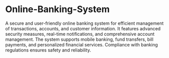 # Online-Banking-System
A secure and user-friendly online banking system for efficient management of transactions, accounts, and customer information. It features advanced security measures, real-time notifications, and comprehensive account management. The system supports mobile banking, fund transfers, bill payments, and personalized financial services. Compliance with banking regulations ensures safety and reliability.
